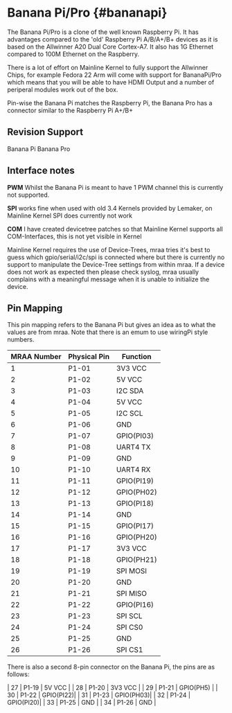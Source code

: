 Banana Pi/Pro    {#bananapi}
============

The Banana Pi/Pro is a clone of the well known Raspberry Pi. It has advantages
compared to the 'old' Raspberry Pi A/B/A+/B+ devices as it is based on the
Allwinner A20 Dual Core Cortex-A7. It also has 1G Ethernet compared to 100M
Ethernet on the Raspberry.

There is a lot of effort on Mainline Kernel to fully support the Allwinner
Chips, for example Fedora 22 Arm will come with support for BananaPi/Pro which
means that you will be able to have HDMI Output and a number of periperal
modules work out of the box.

Pin-wise the Banana Pi matches the Raspberry Pi, the Banana Pro has a connector
similar to the Raspberry Pi A+/B+

Revision Support
----------------
Banana Pi
Banana Pro

Interface notes
---------------

**PWM** Whilst the Banana Pi is meant to have 1 PWM channel this is currently
not supported.

**SPI** works fine when used with old 3.4 Kernels provided by Lemaker, on
Mainline Kernel SPI does currently not work

**COM** I have created devicetree patches so that Mainline Kernel supports all
COM-Interfaces, this is not yet visible in Kernel

Mainline Kernel requires the use of Device-Trees, mraa tries it's best to guess
which gpio/serial/i2c/spi is connected where but there is currently no support
to manipulate the Device-Tree settings from within mraa. If a device does not
work as expected then please check syslog, mraa usually complains with a
meaningful message when it is unable to initialize the device.

Pin Mapping
-----------

This pin mapping refers to the Banana Pi but gives an idea
as to what the values are from mraa. Note that there is an emum to use wiringPi
style numbers.

| MRAA Number | Physical Pin | Function  |
|-------------|--------------|-----------|
| 1           | P1-01        | 3V3 VCC   |
| 2           | P1-02        | 5V VCC    |
| 3           | P1-03        | I2C SDA   |
| 4           | P1-04        | 5V VCC    |
| 5           | P1-05        | I2C SCL   |
| 6           | P1-06        | GND       |
| 7           | P1-07        | GPIO(PI03)|
| 8           | P1-08        | UART4 TX  |
| 9           | P1-09        | GND       |
| 10          | P1-10        | UART4 RX  |
| 11          | P1-11        | GPIO(PI19)|
| 12          | P1-12        | GPIO(PH02)|
| 13          | P1-13        | GPIO(PI18)|
| 14          | P1-14        | GND       |
| 15          | P1-15        | GPIO(PI17)|
| 16          | P1-16        | GPIO(PH20)|
| 17          | P1-17        | 3V3 VCC   |
| 18          | P1-18        | GPIO(PH21)|
| 19          | P1-19        | SPI MOSI  |
| 20          | P1-20        | GND       |
| 21          | P1-21        | SPI MISO  |
| 22          | P1-22        | GPIO(PI16)|
| 23          | P1-23        | SPI SCL   |
| 24          | P1-24        | SPI CS0   |
| 25          | P1-25        | GND       |
| 26          | P1-26        | SPI CS1   |

There is also a second 8-pin connector on the Banana Pi, the pins are as follows:

| 27          | P1-19        | 5V VCC    |
| 28          | P1-20        | 3V3 VCC   |
| 29          | P1-21        | GPIO(PH5) |
| 30          | P1-22        | GPIO(PI22)|
| 31          | P1-23        | GPIO(PH03)|
| 32          | P1-24        | GPIO(PI20)|
| 33          | P1-25        | GND       |
| 34          | P1-26        | GND       |
